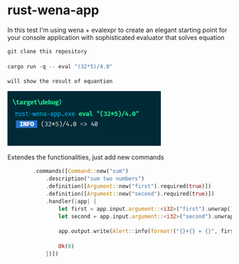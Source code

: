 # rust-wena-app

In this test I'm using wena + evalexpr to create an elegant starting point for your console application with sophisticated evaluator that solves equation

```Rust
git clone this repository

cargo run -q -- eval "(32*5)/4.0"

will show the result of equantion
```

![](console.png)

Extendes the functionalities, just add new commands

```Rust
        .commands([Command::new("sum")
            .description("sum two numbers")
            .definition([Argument::new("first").required(true)])
            .definition([Argument::new("second").required(true)])
            .handler(|app| {
                let first = app.input.argument::<i32>("first").unwrap();
                let second = app.input.argument::<i32>("second").unwrap();
                               
                app.output.write(Alert::info(format!("{}+{} = {}", first, second, first + second )));

                Ok(0)
            })])
```
